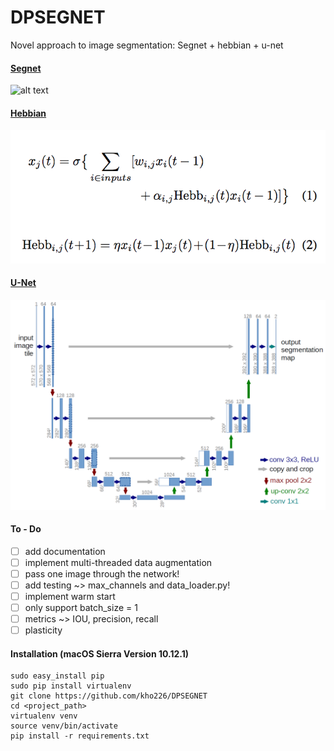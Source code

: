 # DPSEGNET
Novel approach to image segmentation: Segnet + hebbian + u-net

#### [Segnet](https://arxiv.org/abs/1511.00561)
![alt text](https://saytosid.github.io/images/segnet/Complete%20architecture.png)

#### [Hebbian](https://arxiv.org/abs/1804.02464)
![alt text](https://github.com/kho226/DPSEGNET/blob/master/images/hebbian.png)

#### [U-Net](https://arxiv.org/abs/1505.04597)
![alt text](https://github.com/kho226/DPSEGNET/blob/master/images/u-net-architecture.png)

#### To - Do
- [ ] add documentation
- [ ] implement multi-threaded data augmentation
- [ ] pass one image through the network!
- [ ] add testing ~> max_channels and data_loader.py!
- [ ] implement warm start
- [ ] only support batch_size = 1
- [ ] metrics ~> IOU, precision, recall
- [ ] plasticity

#### Installation (macOS Sierra Version 10.12.1)
```
sudo easy_install pip
sudo pip install virtualenv
git clone https://github.com/kho226/DPSEGNET
cd <project_path>
virtualenv venv
source venv/bin/activate
pip install -r requirements.txt
```
